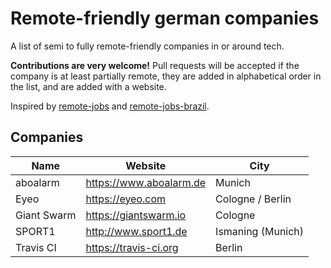 # Remote-friendly german companies

A list of semi to fully remote-friendly companies in or around tech.

**Contributions are very welcome!** Pull requests will be accepted if the
company is at least partially remote, they are added in alphabetical order in
the list, and are added with a website.

Inspired by [remote-jobs](https://github.com/jessicard/remote-jobs) and
[remote-jobs-brazil](https://github.com/lerrua/remote-jobs-brazil).

## Companies

Name | Website | City
---- | ------- | ----
aboalarm | https://www.aboalarm.de | Munich
Eyeo | https://eyeo.com | Cologne / Berlin
Giant Swarm | https://giantswarm.io | Cologne
SPORT1 | http://www.sport1.de | Ismaning (Munich)
Travis CI | https://travis-ci.org | Berlin

